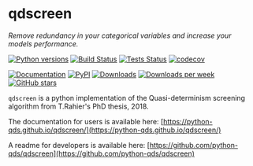 # qdscreen

*Remove redundancy in your categorical variables and increase your models performance.*

[![Python versions](https://img.shields.io/pypi/pyversions/qdscreen.svg)](https://pypi.python.org/pypi/qdscreen/) [![Build Status](https://travis-ci.com/github/python-qds/python-qdscreen.svg?branch=master)](https://travis-ci.com/github/python-qds/python-qdscreen) [![Tests Status](https://python-qds.github.io/qdscreen/junit/junit-badge.svg?dummy=8484744)](https://python-qds.github.io/qdscreen/junit/report.html) [![codecov](https://codecov.io/gh/python-qds/qdscreen/branch/master/graph/badge.svg)](https://codecov.io/gh/python-qds/qdscreen)

[![Documentation](https://img.shields.io/badge/doc-latest-blue.svg)](https://python-qds.github.io/qdscreen/) [![PyPI](https://img.shields.io/pypi/v/qdscreen.svg)](https://pypi.python.org/pypi/qdscreen/) [![Downloads](https://pepy.tech/badge/qdscreen)](https://pepy.tech/project/qdscreen) [![Downloads per week](https://pepy.tech/badge/qdscreen/week)](https://pepy.tech/project/qdscreen) [![GitHub stars](https://img.shields.io/github/stars/python-qds/qdscreen.svg)](https://github.com/python-qds/qdscreen/stargazers)

`qdscreen` is a python implementation of the Quasi-determinism screening algorithm from T.Rahier's PhD thesis, 2018.

The documentation for users is available here: [https://python-qds.github.io/qdscreen/](https://python-qds.github.io/qdscreen/)

A readme for developers is available here: [https://github.com/python-qds/qdscreen](https://github.com/python-qds/qdscreen)
